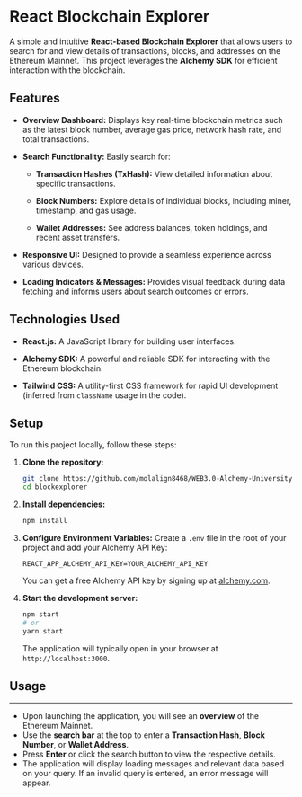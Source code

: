 # React Blockchain Explorer

A simple and intuitive **React-based Blockchain Explorer** that allows users to search for and view details of transactions, blocks, and addresses on the Ethereum Mainnet. This project leverages the **Alchemy SDK** for efficient interaction with the blockchain.

## Features

- **Overview Dashboard:** Displays key real-time blockchain metrics such as the latest block number, average gas price, network hash rate, and total transactions.

- **Search Functionality:** Easily search for:

  - **Transaction Hashes (TxHash):** View detailed information about specific transactions.

  - **Block Numbers:** Explore details of individual blocks, including miner, timestamp, and gas usage.

  - **Wallet Addresses:** See address balances, token holdings, and recent asset transfers.

- **Responsive UI:** Designed to provide a seamless experience across various devices.

- **Loading Indicators & Messages:** Provides visual feedback during data fetching and informs users about search outcomes or errors.

## Technologies Used

- **React.js:** A JavaScript library for building user interfaces.

- **Alchemy SDK:** A powerful and reliable SDK for interacting with the Ethereum blockchain.

- **Tailwind CSS:** A utility-first CSS framework for rapid UI development (inferred from `className` usage in the code).

## Setup

To run this project locally, follow these steps:

1.  **Clone the repository:**

    ```bash
    git clone https://github.com/molalign8468/WEB3.0-Alchemy-University-Bootcamp.git
    cd blockexplorer
    ```

2.  **Install dependencies:**

    ```bash
    npm install

    ```

3.  **Configure Environment Variables:**
    Create a `.env` file in the root of your project and add your Alchemy API Key:

    ```
    REACT_APP_ALCHEMY_API_KEY=YOUR_ALCHEMY_API_KEY
    ```

    You can get a free Alchemy API key by signing up at [alchemy.com](https://www.alchemy.com/).

4.  **Start the development server:**

    ```bash
    npm start
    # or
    yarn start
    ```

    The application will typically open in your browser at `http://localhost:3000`.

## Usage

---

- Upon launching the application, you will see an **overview** of the Ethereum Mainnet.
- Use the **search bar** at the top to enter a **Transaction Hash**, **Block Number**, or **Wallet Address**.
- Press **Enter** or click the search button to view the respective details.
- The application will display loading messages and relevant data based on your query. If an invalid query is entered, an error message will appear.
